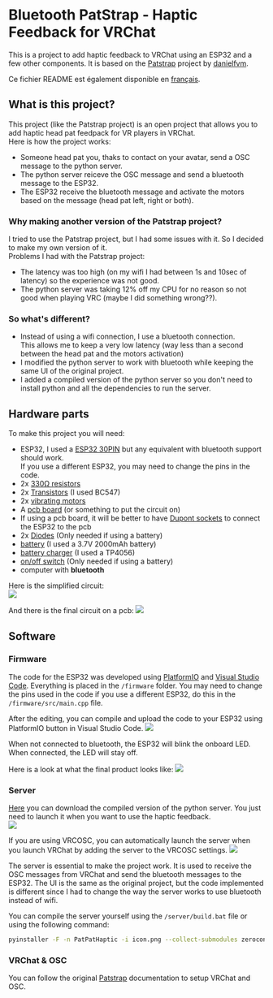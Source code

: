 # Bluetooth PatStrap - Haptic Feedback for VRChat
This is a project to add haptic feedback to VRChat using an ESP32 and a few other components. It is based on the [Patstrap](https://github.com/danielfvm/Patstrap) project by [danielfvm](https://github.com/danielfvm).

Ce fichier README est également disponible en [français](https://github.com/kikookraft/HapticPatPat/blob/main/README_FR.md).

## What is this project?
This project (like the Patstrap project) is an open project that allows you to add haptic head pat feedpack for VR players in VRChat.  
Here is how the project works:
- Someone head pat you, thaks to contact on your avatar, send a OSC message to the python server.
- The python server reiceve the OSC message and send a bluetooth message to the ESP32.
- The ESP32 receive the bluetooth message and activate the motors based on the message (head pat left, right or both).

### Why making another version of the Patstrap project?
I tried to use the Patstrap project, but I had some issues with it. So I decided to make my own version of it.  
Problems I had with the Patstrap project:
- The latency was too high (on my wifi I had between 1s and 10sec of latency) so the experience was not good.
- The python server was taking 12% off my CPU for no reason so not good when playing VRC (maybe I did something wrong??).

### So what's different?
- Instead of using a wifi connection, I use a bluetooth connection.   
This allows me to keep a very low latency
 (way less than a second between the head pat and the motors activation)
- I modified the python server to work with bluetooth while keeping the same UI of the original project.
- I added a compiled version of the python server so you don't need to install python and all the dependencies to run the server.

## Hardware parts
To make this project you will need:
- ESP32, I used a [ESP32 30PIN](https://aliexpress.com/item/1005005970816555.html) but any equivalent with bluetooth support should work.  
If you use a different ESP32, you may need to change the pins in the code.
- 2x [330Ω resistors](https://aliexpress.com/item/1005006362959267.html)
- 2x [Transistors](https://aliexpress.com/item/1005005755402536.html) (I used BC547)
- 2x [vibrating motors](https://aliexpress.com/item/1005001446097852.html)
- A [pcb board](https://aliexpress.com/item/1005006365975004.html) (or something to put the circuit on)
- If using a pcb board, it will be better to have [Dupont sockets](https://amzn.eu/d/i0pZoIV) to connect the ESP32 to the pcb
- 2x [Diodes](https://aliexpress.com/item/1005006054373731.html) (Only needed if using a battery)
- [battery](https://www.amazon.com/dp/B0B7N2T1TD?psc=1&ref=ppx_yo2ov_dt_b_product_details) (I used a 3.7V 2000mAh battery)
- [battery charger](https://aliexpress.com/item/1005006274938832.html) (I used a TP4056)
- [on/off switch](https://aliexpress.com/item/1005003938856402.html) (Only needed if using a battery)
- computer with **bluetooth**   
 
Here is the simplified circuit:  
![](https://raw.githubusercontent.com/kikookraft/HapticPatPat/main/img/final_circuit.png)

And there is the final circuit on a pcb:
![](https://raw.githubusercontent.com/kikookraft/HapticPatPat/main/img/geek_sandwich.JPG)

## Software
### Firmware
The code for the ESP32 was developed using [PlatformIO](https://platformio.org/platformio-ide) and [Visual Studio Code](https://code.visualstudio.com/).
Everything is placed in the `/firmware` folder.
You may need to change the pins used in the code if you use a different ESP32, do this in the `/firmware/src/main.cpp` file.

After the editing, you can compile and upload the code to your ESP32 using PlatformIO button in Visual Studio Code.
![](https://raw.githubusercontent.com/kikookraft/HapticPatPat/main/img/vsc.png)

When not connected to bluetooth, the ESP32 will blink the onboard LED. When connected, the LED will stay off.

Here is a look at what the final product looks like:
![](https://raw.githubusercontent.com/kikookraft/HapticPatPat/main/img/geek_sandwich.jpg)

### Server
[Here](https://github.com/kikookraft/HapticPatPat/releases) you can download the compiled version of the python server.
You just need to launch it when you want to use the haptic feedback.  
![](https://raw.githubusercontent.com/kikookraft/HapticPatPat/main/img/UI.png)

If you are using VRCOSC, you can automatically launch the server when you launch VRChat by adding the server to the VRCOSC settings. 
![](https://raw.githubusercontent.com/kikookraft/HapticPatPat/main/img/vrcosc.png)

The server is essential to make the project work. It is used to receive the OSC messages from VRChat and send the bluetooth messages to the ESP32.
The UI is the same as the original project, but the code implemented is different since I had to change the way the server works to use bluetooth instead of wifi.

You can compile the server yourself using the `/server/build.bat` file or using the following command:
``` bash
pyinstaller -F -n PatPatHaptic -i icon.png --collect-submodules zeroconf --noconsole .\server\main.py
```
### VRChat & OSC
You can follow the original [Patstrap](https://github.com/danielfvm/Patstrap?tab=readme-ov-file#vrchat) documentation to setup VRChat and OSC.